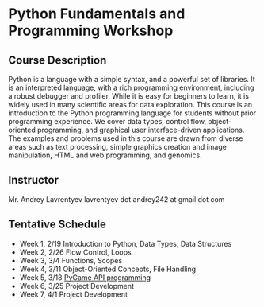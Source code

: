 # Python Fundamentals and Programming Workshop 
## Course Description

Python is a language with a simple syntax, and a powerful set of libraries. It is an interpreted language, with a rich programming environment, including a robust debugger and profiler. While it is easy for beginners to learn, it is widely used in many scientific areas for data exploration. This course is an introduction to the Python programming language for students without prior programming experience. We cover data types, control flow, object-oriented programming, and graphical user interface-driven applications. The examples and problems used in this course are drawn from diverse areas such as text processing, simple graphics creation and image manipulation, HTML and web programming, and genomics.

## Instructor
Mr. Andrey Lavrentyev
lavrentyev dot andrey242 at gmail dot com

 ## Tentative Schedule
  - Week 1, 2/19 Introduction to Python, Data Types, Data Structures
  - Week 2, 2/26 Flow Control, Loops
  - Week 3, 3/4 Functions, Scopes
  - Week 4, 3/11 Object-Oriented Concepts, File Handling
  - Week 5, 3/18 [PyGame API programming](https://www.pygame.org/docs/)
  - Week 6, 3/25 Project Development  
  - Week 7, 4/1 Project Development
  
